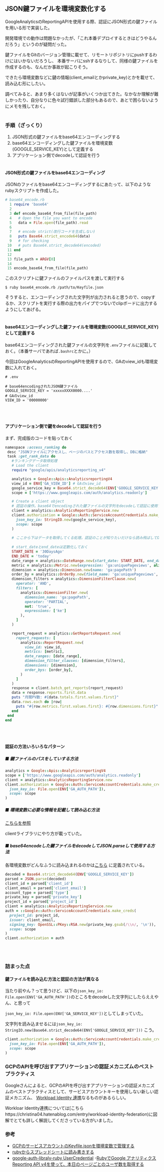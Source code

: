 ## JSON鍵ファイルを環境変数化する

GoogleAnalyticsのReportingAPIを使用する際、認証にJSON形式の鍵ファイルを用いる形で実装した。

開発環境での動作は問題なかったが、「これ本番デプロイするときはどうやるんだろう」というのが疑問だった。

鍵ファイルをGitのバージョン管理に載せて、リモートリポジトリにpushするわけにはいかないだろうし、
本番サーバにsshするなりして、同様の鍵ファイルを作成するのも、なんだか事故が起こりそう。

できたら環境変数などに鍵の情報(client_emailとかprivate_key)とかを載せて、読み込む形にしたい。

調べてみると、あまり多くはないが記事がいくつか出てきた。なかなか理解が難しかったり、自分なりに色々試行錯誤した部分もあるので、あとで困らないようにメモを残しておく。<br><br>

### 手順（ざっくり）
1. JSON形式の鍵ファイルをbase64エンコーディングする
1. base64エンコーディングした鍵ファイルを環境変数(GOOGLE_SERVICE_KEY)として定義する
1. アプリケーション側でdecodeして認証を行う
<br><br>

#### JSON形式の鍵ファイルをbase64エンコーディング

JSONのファイルをbase64エンコーディングするにあたって、以下のようなrubyスクリプトを作成した。

```ruby
# base64_encode.rb
  1 require 'base64'
  2
  3 def encode_base64_from_file(file_path)
  4   # Open the file you want to encode
  5   data = File.open(file_path).read
  6
  7   # encode strict(改行コードを生成しない)
  8   puts Base64.strict_encode64(data)
  9   # for checking
 10   # puts Base64.strict_decode64(encoded)
 11 end
 12
 13 file_path = ARGV[0]
 14
 15 encode_base64_from_file(file_path)
 ```
 このスクリプトに鍵ファイルのファイルパスを渡して実行する
 ```
 $ ruby base64_encode.rb /path/to/Keyfile.json
 ```
 
 そうすると、エンコーディングされた文字列が出力されると思うので、copyするか、スクリプトを実行する際の出力をパイプでつないでclipボードに出力するようにしてあげる。<br><br>
 
 #### base64エンコーディングした鍵ファイルを環境変数(GOOGLE_SERVICE_KEY)として定義する
 
 base64エンコーディングされた鍵ファイルの文字列を`.env`ファイルに記載しておく。（本番サーバであれば`.bashrc`とかに。）
 
 今回はGoogleAnalyticsのReportingAPIを使用するので、GAのview_idも環境変数に入れておく。
 
 ```
 # .env
 
 # base64encodingされたJSON鍵ファイル
 GOOGLE_SERVICE_KEY = 'xxxxxXXXX0000....'
 # GAのview_id
 VIEW_ID = '00000000'
 ```
 <br><br>
 
 #### アプリケーション側で鍵をdecodeして認証を行う
 まず、完成版のコードを貼っておく
 
 ```ruby
 namespace :access_ranking do
  desc "JSONファイルにアクセスし、ページのパスとアクセス数を取得し、DBに格納"
  task :get_rank_data do
    #ランキングデータ取得処理
    # Load the client
    require "google/apis/analyticsreporting_v4"

    analytics = Google::Apis::AnalyticsreportingV4
    view_id = ENV['GA_VIEW_ID'] # GAのview_id
    google_service_key = Base64.strict_decode64(ENV['GOOGLE_SERVICE_KEY']) # base64encodingした鍵ファイルをdecodeしたもの
    scope = ['https://www.googleapis.com/auth/analytics.readonly']

    # Create a client object
    # 認証の操作。base64でencodingされた鍵ファイルの文字列をdecodeして認証に使用する。
    client = analytics::AnalyticsReportingService.new
    client.authorization = Google::Auth::ServiceAccountCredentials.make_creds(
      json_key_io: StringIO.new(google_service_key),
      scope: scope
    )
    
    # ここから下はデータを取得してくる処理。認証のことが知りたいだけなら読み飛ばしてOK
    
    # start_dateとend_dateは定数化しておく
    START_DATE = '30DaysAgo'
    END_DATE = 'today'
    date_range = analytics::DateRange.new(start_date: START_DATE, end_date: END_DATE)
    metric = analytics::Metric.new(expression: 'ga:uniquePageviews', alias: 'uniquePageviews')
    dimension = analytics::Dimension.new(name: 'ga:pagePath')
    order_by = analytics::OrderBy.new(field_name: 'ga:uniquePageviews', sort_order: 'DESCENDING')
    dimension_filters = analytics::DimensionFilterClause.new(
      operator: 'AND',
      filters: [
        analytics::DimensionFilter.new(
          dimension_name: 'ga:pagePath',
          operator: 'PARTIAL',
          not: 'true',
          expressions: ['ke']
        ),
      ]
    )

    report_request = analytics::GetReportsRequest.new(
      report_requests: [
        analytics::ReportRequest.new(
          view_id: view_id,
          metrics: [metric],
          date_ranges: [date_range],
          dimension_filter_clauses: [dimension_filters],
          dimensions: [dimension],
          order_bys: [order_by],
        )
      ]
    )
    response = client.batch_get_reports(report_request)
    data = response.reports.first.data
    puts "月間PV数: #{data.totals.first.values.first}"
    data.rows.each do |row|
      puts "#{row.metrics.first.values.first}: #{row.dimensions.first}"
    end
  end
end
 ```
 <br><br>
 
#### 認証の方法いろいろなパターン
##### ■ 鍵ファイルのパスをしていする方法
```ruby
analytics = Google::Apis::AnalyticsreportingV4
scope = ['https://www.googleapis.com/auth/analytics.readonly']
client = analytics::AnalyticsReportingService.new
client.authorization = Google::Auth::ServiceAccountCredentials.make_creds(
  json_key_io: File.open(ENV['GA_AUTH_PATH']),
  scope: scope
)
```
##### ■ 環境変数に必要な情報を記載して読み込む方法

[こちらを参照](https://github.com/googleapis/google-auth-library-ruby#example-service-account:~:text=Example%20(Environment%20Variables))

clientライブラリにやり方が載っていた。

##### ■ base64encodeした鍵ファイルをdecodeしてJSON.parseして使用する方法
各環境変数がどんなふうに読み込まれるのかは[こちら](https://github.com/googleapis/google-auth-library-ruby/blob/636e56042a7ac4963b09779f341654aa9b4c2f28/lib/googleauth/service_account.rb#L73)
に定義されている。

```ruby
decoded = Base64.strict_decode64(ENV['GOOGLE_SERVICE_KEY'])
parsed = JSON.parse(decoded)
client_id = parsed['client_id']
client_email = parsed['client_email']
account_type = parsed['type']
private_key = parsed['private_key']
project_id = parsed['project_id']
client = analytics::AnalyticsReportingService.new
auth = ::Google::Auth::ServiceAccountCredentials.make_creds(
  project_id: project_id,
  issuer: client_email,
  signing_key: OpenSSL::PKey::RSA.new(private_key.gsub(/\\n/, '\n')),
  scope: scope
)
client.authorization = auth
```
<br><br>

### 詰まった点

#### 鍵ファイルを読み込む方法と認証の方法が異なる

当たり前やん？って思うけど、以下の`json_key_io: File.open(ENV['GA_AUTH_PATH'])`のところをdecodeした文字列にしたらええやん、と思って

`json_key_io: File.open(ENV['GA_SERVICE_KEY'])`としてしまっていた。

文字列を読み込ませるには`json_key_io: StringIO.new(Base64.strict_decode64(ENV['GOOGLE_SERVICE_KEY']))` こう。

```ruby
client.authorization = Google::Auth::ServiceAccountCredentials.make_creds(
  json_key_io: File.open(ENV['GA_AUTH_PATH']),
  scope: scope
)
```

 
 
 
 
 


### GCPのAPIを呼び出すアプリケーションの認証メカニズムのベストプラクティス
Googleさんによると、GCPのAPIを呼び出すアプリケーションの認証メカニズムのベストプラクティスとして、サービスアカウントキーを使用しない新しい認証メカニズム、
[Workload Identity 連携](https://cloud.google.com/blog/ja/products/identity-security/enable-keyless-access-to-gcp-with-workload-identity-federation)なるものがあるらしい。

Workloar Identity連携については[こちらhttps://christina04.hatenablog.com/entry/workload-identity-federation)に図解でとても詳しく解説してくださっている方がいました。

### 参考
- [GCPのサービスアカウントのKeyfile.jsonを環境変数で管理する](https://zenn.dev/dashi296/articles/02a42890f0e6bf)
- [rubyからスプレッドシートに読み書きする](https://zenn.dev/cumet04/scraps/c471e4aacaa448)
- [google-auth-libraly-ruby UserCredential](https://github.com/googleapis/google-auth-library-ruby#example-service-account:~:text=Google%20Compute%20Engine.-,User%20Credentials,-The%20library%20also)
-[RubyでGoogle アナリティクス Reporting API v4を使って、本日のページごとのユーザ数を取得する](https://shingo-sasaki-0529.hatenablog.com/entry/google_analytics_api_by_ruby)


